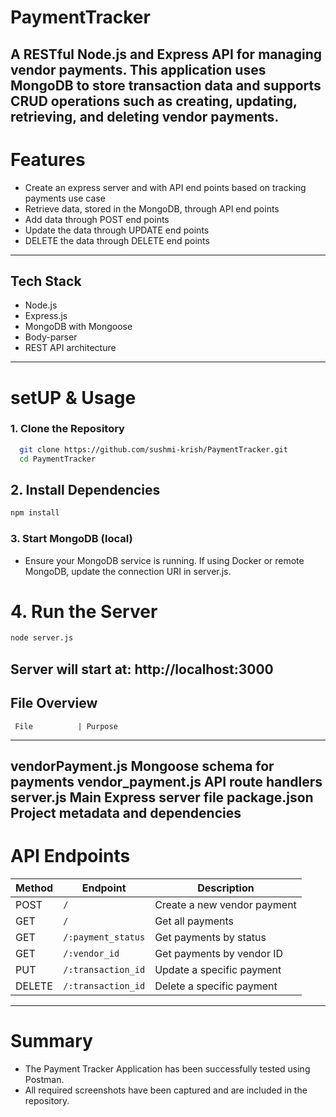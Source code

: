 # PaymentTracker

A RESTful Node.js and Express API for managing vendor payments. This application uses **MongoDB** to store transaction data and supports CRUD operations such as creating, updating, retrieving, and deleting vendor payments.
------
# Features
- Create an express server and with API end points based on tracking payments use case
- Retrieve data, stored in the MongoDB, through API end points
- Add data through POST end points
- Update the data through UPDATE end points
- DELETE the data through DELETE end points
----
## Tech Stack
- Node.js
- Express.js
- MongoDB with Mongoose
- Body-parser
- REST API architecture
---

# setUP & Usage
### 1. Clone the Repository

```bash
  git clone https://github.com/sushmi-krish/PaymentTracker.git
  cd PaymentTracker
```
## 2. Install Dependencies
```bash
npm install
```
### 3. Start MongoDB (local) 
 - Ensure your MongoDB service is running. If using Docker or remote MongoDB, update the connection URI in server.js.
 
# 4. Run the Server
```bash
node server.js
```
Server will start at: http://localhost:3000
-----
## File Overview
     File          | Purpose
---
 vendorPayment.js    Mongoose schema for payments
 vendor_payment.js   API route handlers
 server.js           Main Express server file
 package.json        Project metadata and dependencies
----
# API Endpoints
| Method | Endpoint           | Description                 |
| ------ | ------------------ | --------------------------- |
| POST   | `/`                | Create a new vendor payment |
| GET    | `/`                | Get all payments            |
| GET    | `/:payment_status` | Get payments by status      |
| GET    | `/:vendor_id`      | Get payments by vendor ID   |
| PUT    | `/:transaction_id` | Update a specific payment   |
| DELETE | `/:transaction_id` | Delete a specific payment   |
----
# Summary
 - The Payment Tracker Application has been successfully tested using Postman.
- All required screenshots have been captured and are included in the repository.
